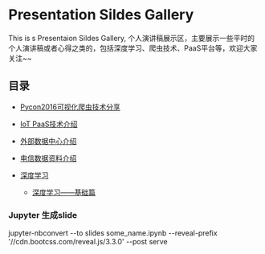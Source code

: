 ﻿# Presentation Sildes Gallery

This is s Presentaion Sildes Gallery, 个人演讲稿展示区，主要展示一些平时的个人演讲稿或者心得之类的，包括深度学习、爬虫技术、PaaS平台等，欢迎大家关注~~

## 目录

-	[Pycon2016可视化爬虫技术分享](./Pycon2016/Pycon2016.ipynb)

-	[IoT PaaS技术介绍](./cloud/IoT%20PaaS%20Introduction.ipynb)

-	[外部数据中心介绍](https://nbviewer.jupyter.org/github/shikanon/MyPresentations/blob/master/DataCenter/DataCenter.ipynb)

-	[电信数据资料介绍](./com_data/)

-	[深度学习](./DeepLearning)
	+	[深度学习——基础篇](https://nbviewer.jupyter.org/github/shikanon/MyPresentations/blob/master/DeepLearning/LearnOfDeepLearning.ipynb)

### Jupyter 生成slide

jupyter-nbconvert --to slides some_name.ipynb --reveal-prefix '//cdn.bootcss.com/reveal.js/3.3.0' --post serve
